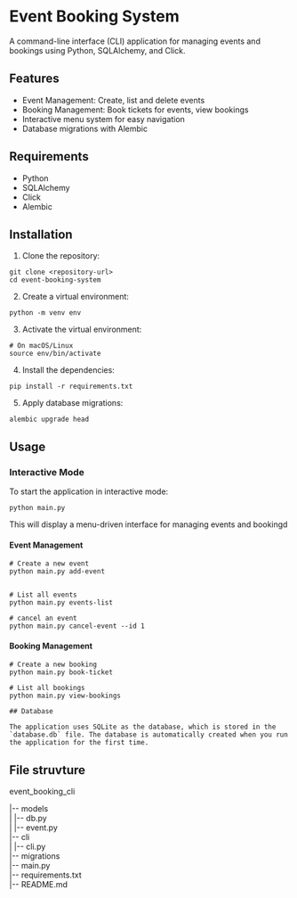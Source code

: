 # Event Booking System

A command-line interface (CLI) application for managing events and bookings using Python, SQLAlchemy, and Click.

## Features

- Event Management: Create, list and delete events
- Booking Management: Book tickets for events, view bookings
- Interactive menu system for easy navigation
- Database migrations with Alembic

## Requirements

- Python
- SQLAlchemy
- Click
- Alembic

## Installation

1. Clone the repository:
```
git clone <repository-url>
cd event-booking-system
```

2. Create a virtual environment:
```
python -m venv env
```

3. Activate the virtual environment:
```
# On macOS/Linux
source env/bin/activate
```

4. Install the dependencies:
```
pip install -r requirements.txt
```

5. Apply database migrations:
```
alembic upgrade head
```

## Usage

### Interactive Mode

To start the application in interactive mode:

```
python main.py 
```

This will display a menu-driven interface for managing events and bookingd

#### Event Management

```
# Create a new event
python main.py add-event


# List all events
python main.py events-list

# cancel an event
python main.py cancel-event --id 1
```

#### Booking Management

```
# Create a new booking
python main.py book-ticket

# List all bookings
python main.py view-bookings

## Database

The application uses SQLite as the database, which is stored in the `database.db` file. The database is automatically created when you run the application for the first time.
```

## File struvture

event_booking_cli

|-- models\
|   |-- db.py      
|   |-- event.py   
|-- cli\
|   |-- cli.py      
|-- migrations  
|-- main.py         
|-- requirements.txt\
|-- README.md